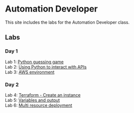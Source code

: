 # Automation Developer

This site includes the labs for the Automation Developer class.

## Labs

### Day 1
Lab 1: [Python guessing game](labs/py_guessing-game)    
Lab 2: [Using Python to interact with APIs](labs/py-apis)   
Lab 3: [AWS environment](labs/aws_setup)   

### Day 2
Lab 4: [Terraform - Create an instance](labs/tf-first-instance)    
Lab 5: [Variables and output](labs/tf-variables-and-output)   
Lab 6: [Multi resource deployment](labs/tf-more-variables)   
